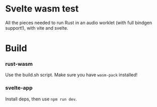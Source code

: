 # Svelte wasm test

All the pieces needed to run Rust in an audio worklet (with full bindgen support!), with vite and svelte.

# Build

### rust-wasm

Use the build.sh script. Make sure you have `wasm-pack` installed!

### svelte-app

Install deps, then use `npm run dev`.
